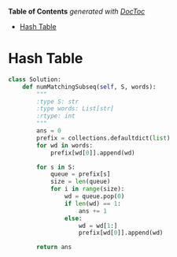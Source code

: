 <!-- START doctoc generated TOC please keep comment here to allow auto update -->
<!-- DON'T EDIT THIS SECTION, INSTEAD RE-RUN doctoc TO UPDATE -->
**Table of Contents**  *generated with [DocToc](https://github.com/thlorenz/doctoc)*

- [Hash Table](#hash-table)

<!-- END doctoc generated TOC please keep comment here to allow auto update -->

# Hash Table

```python
class Solution:
    def numMatchingSubseq(self, S, words):
        """
        :type S: str
        :type words: List[str]
        :rtype: int
        """
        ans = 0
        prefix = collections.defaultdict(list)
        for wd in words:
            prefix[wd[0]].append(wd)

        for s in S:
            queue = prefix[s]
            size = len(queue)
            for i in range(size):
                wd = queue.pop(0)
                if len(wd) == 1:
                    ans += 1
                else:
                    wd = wd[1:]
                    prefix[wd[0]].append(wd)

        return ans
```
